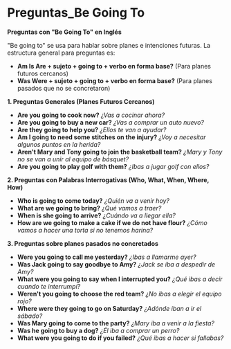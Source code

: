 # Preguntas_Be Going To


**Preguntas con "Be Going To" en Inglés**

"Be going to" se usa para hablar sobre planes e intenciones futuras.  La estructura general para preguntas es:

*   **Am Is Are + sujeto + going to + verbo en forma base?** (Para planes futuros cercanos)
*   **Was Were + sujeto + going to + verbo en forma base?** (Para planes pasados que no se concretaron)

**1.  Preguntas Generales (Planes Futuros Cercanos)**

   *   **Are you going to cook now?**   *¿Vas a cocinar ahora?*
   *   **Are you going to buy a new car?**   *¿Vas a comprar un auto nuevo?*
   *   **Are they going to help you?**   *¿Ellos te van a ayudar?*
   *   **Am I going to need some stitches on the injury?**   *¿Voy a necesitar algunos puntos en la herida?*
   *   **Aren't Mary and Tony going to join the basketball team?**   *¿Mary y Tony no se van a unir al equipo de básquet?*
   *   **Are you going to play golf with them?**   *¿Ibas a jugar golf con ellos?*

**2.  Preguntas con Palabras Interrogativas (Who, What, When, Where, How)**

   *   **Who is going to come today?**   *¿Quién va a venir hoy?*
   *   **What are we going to bring?**   *¿Qué vamos a traer?*
   *   **When is she going to arrive?**   *¿Cuándo va a llegar ella?*
   *   **How are we going to make a cake if we do not have flour?**   *¿Cómo vamos a hacer una torta si no tenemos harina?*

**3. Preguntas sobre planes pasados no concretados**

*   **Were you going to call me yesterday?**   *¿Ibas a llamarme ayer?*
   *   **Was Jack going to say goodbye to Amy?**   *¿Jack se iba a despedir de Amy?*
   *   **What were you going to say when I interrupted you?**   *¿Qué ibas a decir cuando te interrumpí?*
   *   **Weren't you going to choose the red team?**   *¿No ibas a elegir el equipo rojo?*
   *   **Where were they going to go on Saturday?**   *¿Adónde iban a ir el sábado?*
   *   **Was Mary going to come to the party?**   *¿Mary iba a venir a la fiesta?*
   *   **Was he going to buy a dog?**   *¿Él iba a comprar un perro?*
   *   **What were you going to do if you failed?**   *¿Qué ibas a hacer si fallabas?*


